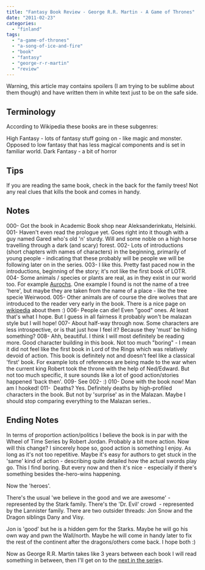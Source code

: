 ```yaml
---
title: "Fantasy Book Review - George R.R. Martin - A Game of Thrones"
date: "2011-02-23"
categories: 
  - "finland"
tags: 
  - "a-game-of-thrones"
  - "a-song-of-ice-and-fire"
  - "book"
  - "fantasy"
  - "george-r-r-martin"
  - "review"
---
```


Warning, this article may contains spoilers (I am trying to be sublime about them though) and have written them in white text just to be on the safe side.

## Terminology

According to Wikipedia these books are in these subgenres:

High Fantasy - lots of fantasy stuff going on - like magic and monster. Opposed to low fantasy that has less magical components and is set in familiar world. Dark Fantasy - a bit of horror

## Tips

If you are reading the same book, check in the back for the family trees! Not any real clues that kills the book and comes in handy.

## Notes

000- Got the book in Academic Book shop near Aleksanderinkatu, Helsinki. 001- Haven't even read the prologue yet. Goes right into it though with a guy named Gared who's old 'n' sturdy. Will and some noble on a high horse travelling through a dark (and scary) forest. 002- Lots of introductions (short chapters with names of characters) in the beginning, primarily of young people - indicating that these probably will be people we will be following later on in the series. 003- I like this. Pretty fast paced now in the introductions, beginning of the story; it's not like the first book of LOTR. 004- Some animals / species or plants are real, as in they exist in our world too. For example [Aurochs](http://en.wikipedia.org/wiki/Aurochs "aurochs"). One example I found is not the name of a tree 'here', but maybe they are taken from the name of a place - like the tree specie Weirwood. 005- Other animals are of course the dire wolves that are introduced to the reader very early in the book. There is a nice page on [wikipedia](http://en.wikipedia.org/wiki/Dire_Wolf "dire wolf wikipedia") about them :) 006- People can die! Even "good" ones. At least that's what I hope. But I guess in all fairness it probably won't be malazan style but I will hope! 007- About half-way through now. Some characters are less introspective, or is that just how I feel it? Because they 'must' be hiding something? 008- Ahh, beautiful. I think I will most definitely be reading more. Good character building in this book. Not too much "boring" - I mean it did not feel like the first book in Lord of the Rings which was relatively devoid of action. This book is definitely not and doesn't feel like a classical 'first' book. For example lots of references are being made to the war when the current king Robert took the throne with the help of Ned/Edward. But not too much specific, it sure sounds like a lot of good action/stories happened 'back then'. 009- See 002- :) 010- Done with the book now! Man am I hooked! 011-  Deaths? Yes. Definitely deaths by high-profiled characters in the book. But not by 'surprise' as in the Malazan. Maybe I should stop comparing everything to the Malazan series..

## Ending Notes

In terms of proportion action/politics I believe the book is in par with the Wheel of Time Series by Robert Jordan. Probably a bit more action. Now will this change? I sincerely hope so, good action is something I enjoy. As long as it's not too repetitive. Maybe it's easy for authors to get stuck in the 'same' kind of action - describing quite detailed how the actual swords play go. This I find boring. But every now and then it's nice - especially if there's something besides the-hero-wins happening.

Now the 'heroes'.

There's the usual 'we believe in the good and we are awesome' - represented by the Stark family. There's the 'Dr. Evil' crowd  - represented by the Lannister family. There are two outsider threads: Jon Snow and the Dragon siblings Dany and Visy.

Jon is 'good' but he is a hidden gem for the Starks. Maybe he will go his own way and pwn the Wall/north. Maybe he will come in handy later to fix the rest of the continent after the dragons/others come back. I hope both :)

Now as George R.R. Martin takes like 3 years between each book I will read something in between, then I'll get on to the [next in the serie](http://en.wikipedia.org/wiki/A_Clash_of_Kings "clash of kings - wikipedia")s.

